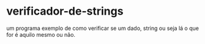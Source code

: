 # verificador-de-strings
um programa exemplo de como verificar se um dado, string ou seja lá o que for é aquilo mesmo ou não.
